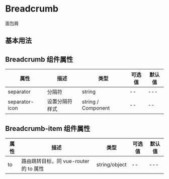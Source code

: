 # Breadcrumb

面包屑

## 基本用法

<Breadcrumb/>

## Breadcrumb 组件属性

| 属性           | 描述           | 类型               | 可选值 | 默认值 |
| -------------- | -------------- | ------------------ | ------ | ------ |
| separator      | 分隔符         | string             | --     | ---    |
| separator-icon | 设置分隔符样式 | string / Component | --     | --     |

## Breadcrumb-item 组件属性

| 属性 | 描述                                   | 类型          | 可选值 | 默认值 |
| ---- | -------------------------------------- | ------------- | ------ | ------ |
| to   | 路由跳转目标，同 vue-router 的 to 属性 | string/object | --     | ---    |
